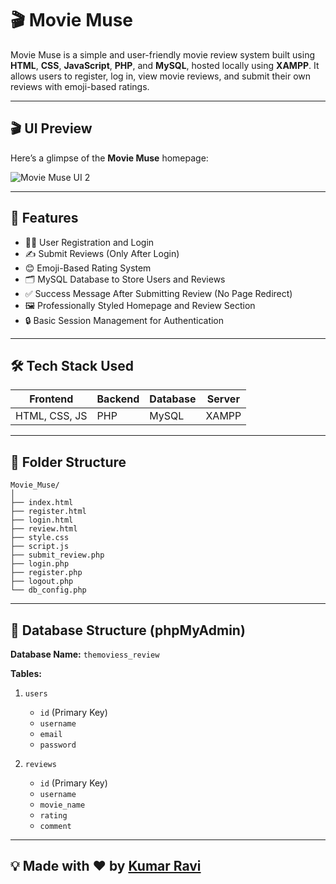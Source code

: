 
# 🎬 Movie Muse

Movie Muse is a simple and user-friendly movie review system built using **HTML**, **CSS**, **JavaScript**, **PHP**, and **MySQL**, hosted locally using **XAMPP**. It allows users to register, log in, view movie reviews, and submit their own reviews with emoji-based ratings.

---

## 🎬 UI Preview

Here’s a glimpse of the **Movie Muse** homepage:

![Movie Muse UI 2](https://github.com/user-attachments/assets/1998b892-7745-4677-af5f-b64d759f0cd7)

---

## 📌 Features

- 🧑‍💻 User Registration and Login
- ✍️ Submit Reviews (Only After Login)
- 😊 Emoji-Based Rating System
- 🗂️ MySQL Database to Store Users and Reviews
- ✅ Success Message After Submitting Review (No Page Redirect)
- 🖼️ Professionally Styled Homepage and Review Section
- 🔒 Basic Session Management for Authentication

---

## 🛠️ Tech Stack Used

| Frontend         | Backend     | Database | Server |
|------------------|-------------|----------|--------|
| HTML, CSS, JS    | PHP         | MySQL    | XAMPP  |

---

## 📁 Folder Structure

```
Movie_Muse/
│
├── index.html
├── register.html
├── login.html
├── review.html
├── style.css
├── script.js
├── submit_review.php
├── login.php
├── register.php
├── logout.php
└── db_config.php
```

---

## 🔐 Database Structure (phpMyAdmin)

**Database Name:** `themoviess_review`

**Tables:**

1. `users`
   - `id` (Primary Key)
   - `username`
   - `email`
   - `password`

2. `reviews`
   - `id` (Primary Key)
   - `username`
   - `movie_name`
   - `rating`
   - `comment`

---


## 💡 Made with ❤️ by [Kumar Ravi](https://github.com/krRaviongit)
